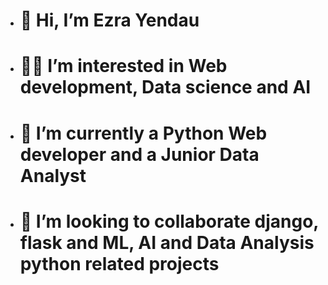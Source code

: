 - # 👋 Hi, I’m Ezra Yendau

- # 👍🏻 I’m interested in Web development, Data science and AI

- # 🌱 I’m currently a Python Web developer and a Junior Data Analyst

- # 💞️ I’m looking to collaborate django, flask and ML, AI and Data Analysis python related projects
<!---
- # 📫 
--->
<!---
Ezi-code/Ezi-code is a ✨ special ✨ repository because its `README.md` (this file) appears on your GitHub profile.
You can click the Preview link to take a look at your changes.
--->
